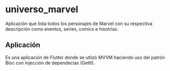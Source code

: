 # universo_marvel

Aplicación que lista todos los personajes de Marvel con su respectiva descripción como eventos, series, comics e hisotrias.

## Aplicación

Es una aplicación de Flutter donde se utlizó MVVM haciendo uso del patrón Bloc con injección de dependecias (GetIt).

